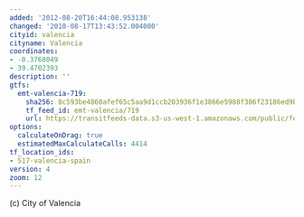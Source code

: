 ```yaml
---
added: '2012-08-20T16:44:08.953138'
changed: '2018-08-17T13:43:52.004000'
cityid: valencia
cityname: Valencia
coordinates:
- -0.3768049
- 39.4702393
description: ''
gtfs:
  emt-valencia-719:
    sha256: 8c593be4860afef65c5aa9d1ccb203936f1e3866e5988f306f23186ed9b14c98
    tf_feed_id: emt-valencia/719
    url: https://transitfeeds-data.s3-us-west-1.amazonaws.com/public/feeds/emt-valencia/719/20180816/gtfs.zip
options:
  calculateOnDrag: true
  estimatedMaxCalculateCalls: 4414
tf_location_ids:
- 517-valencia-spain
version: 4
zoom: 12
---
```


(c) City of Valencia
